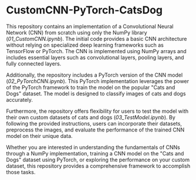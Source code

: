 # CustomCNN-PyTorch-CatsDog

This repository contains an implementation of a Convolutional Neural Network (CNN) from scratch using only the NumPy library (_01_CustomCNN.ipynb_). The initial code provides a basic CNN architecture without relying on specialized deep learning frameworks such as TensorFlow or PyTorch. The CNN is implemented using NumPy arrays and includes essential layers such as convolutional layers, pooling layers, and fully connected layers.

Additionally, the repository includes a PyTorch version of the CNN model (_02_PyTorchCNN.ipynb_). This PyTorch implementation leverages the power of the PyTorch framework to train the model on the popular "Cats and Dogs" dataset. The model is designed to classify images of cats and dogs accurately.

Furthermore, the repository offers flexibility for users to test the model with their own custom datasets of cats and dogs (_03_TestModel.ipynb_). By following the provided instructions, users can incorporate their datasets, preprocess the images, and evaluate the performance of the trained CNN model on their unique data.

Whether you are interested in understanding the fundamentals of CNNs through a NumPy implementation, training a CNN model on the "Cats and Dogs" dataset using PyTorch, or exploring the performance on your custom dataset, this repository provides a comprehensive framework to accomplish those tasks.
